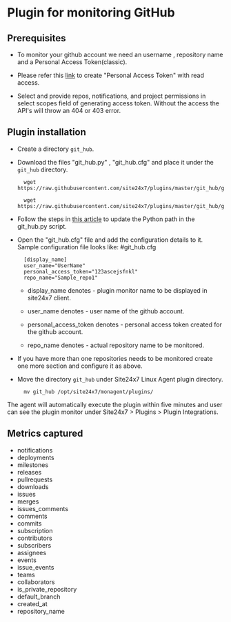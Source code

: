 # Plugin for monitoring GitHub

## Prerequisites
* To monitor your github account we need an username , repository name and a Personal Access Token(classic).
	
* Please refer this [link](https://help.github.com/en/github/authenticating-to-github/creating-a-personal-access-token-for-the-command-line) to create "Personal Access Token" with read access. 
* Select and provide repos, notifications, and project permissions in select scopes field of generating access token. Without the access the API's will throw an 404 or 403 error.
  
## Plugin installation

* Create a directory `git_hub`.

* Download the files "git_hub.py" , "git_hub.cfg" and place it under the `git_hub` directory.

		wget https://raw.githubusercontent.com/site24x7/plugins/master/git_hub/git_hub.py

		wget https://raw.githubusercontent.com/site24x7/plugins/master/git_hub/git_hub.cfg

- Follow the steps in [this article](https://support.site24x7.com/portal/en/kb/articles/updating-python-path-in-a-plugin-script-for-linux-servers) to update the Python path in the git_hub.py script.

* Open the "git_hub.cfg" file and add the configuration details to it.
	Sample configuration file looks like:
	#git_hub.cfg
		
		[display_name]
		user_name="UserName"
		personal_access_token="123ascejsfnkl"
		repo_name="Sample_repo1"

	- display_name denotes - plugin monitor name to be displayed in site24x7 client.
	
	- user_name denotes - user name of the github account.
	
	- personal_access_token denotes - personal access token created for the github account.
	
	- repo_name denotes - actual repository name to be monitored.

* If you have more than one repositories needs to be monitored create one more section and configure it as above.

* Move the directory `git_hub` under Site24x7 Linux Agent plugin directory.

		mv git_hub /opt/site24x7/monagent/plugins/


The agent will automatically execute the plugin within five minutes and user can see the plugin monitor under Site24x7 > Plugins > Plugin Integrations.


## Metrics captured

* notifications
* deployments
* milestones
* releases
* pullrequests
* downloads
* issues
* merges
* issues_comments
* comments
* commits
* subscription
* contributors
* subscribers
* assignees
* events
* issue_events
* teams
* collaborators
* is_private_repository
* default_branch
* created_at
* repository_name

